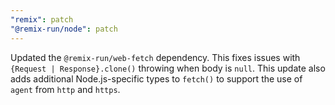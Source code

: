 ```yaml
---
"remix": patch
"@remix-run/node": patch
---
```


Updated the `@remix-run/web-fetch` dependency. This fixes issues with `{Request | Response}.clone()` throwing when body is `null`. This update also adds additional Node.js-specific types to `fetch()` to support the use of `agent` from `http` and `https`.
